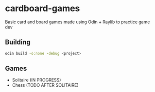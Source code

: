 # cardboard-games
Basic card and board games made using Odin + Raylib to practice game dev

## Building
```sh
odin build -o:none -debug <project>
```

## Games

* Solitaire (IN PROGRESS)
* Chess (TODO AFTER SOLITAIRE)

